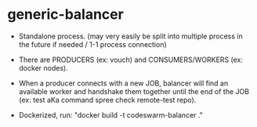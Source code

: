 generic-balancer
================
* Standalone process. (may very easily be split into multiple process in the future if needed / 1-1 process connection)

* There are PRODUCERS (ex: vouch) and CONSUMERS/WORKERS (ex: docker nodes).

* When a producer connects with a new JOB, balancer will find an available worker and handshake them together until the end of the JOB (ex: test aKa command spree check remote-test repo).

* Dockerized, run: "docker build -t codeswarm-balancer ."
